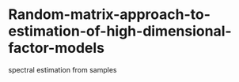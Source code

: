 # Random-matrix-approach-to-estimation-of-high-dimensional-factor-models
spectral estimation from samples
